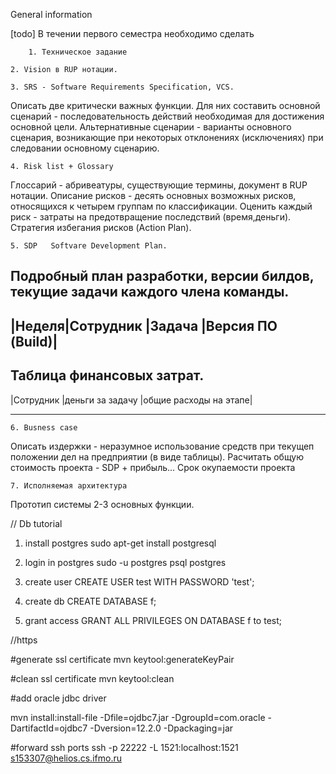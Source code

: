 General information

[todo] В течении первого семестра необходимо сделать

        1. Техническое задание 

	2. Vision в RUP нотации. 

	3. SRS - Software Requirements Specification, VCS. 

Описать две критически важных функции. Для них составить основной сценарий - последовательность действий необходимая для достижения основной цели. Альтернативные сценарии - варианты основного сценария, возникающие при некоторых отклонениях (исключениях) при следовании основному сценарию.

	4. Risk list + Glossary

Глоссарий - абривеатуры, существующие термины, документ в RUP нотации.
Описание рисков - десять основных возможных рисков, относящихся к четырем группам по классификации. Оценить каждый риск  - затраты  на предотвращение последствий (время,деньги). Стратегия избегания рисков (Action Plan).  

	5. SDP   Softvare Development Plan.

Подробный план разработки, версии билдов, текущие задачи каждого члена команды.
--------------------------------------------------------
|Неделя|Сотрудник         |Задача    |Версия ПО (Build)|
--------------------------------------------------------
Таблица финансовых затрат.
--------------------------------------------------------------
|Сотрудник         |деньги за задачу  |общие расходы на этапе|
-------------------------------------------------------- -----

	6. Busness case

Описать издержки - неразумное использование средств при текущеп положении дел на предприятии (в виде таблицы).
Расчитать общую стоимость проекта  - SDP + прибыль...
Срок окупаемости проекта

	7. Исполняемая архитектура

Прототип системы 2-3 основных функции.


// Db tutorial

1. install postgres
sudo apt-get install postgresql

2. login in postgres
sudo -u postgres psql postgres

3. create user
CREATE USER test WITH PASSWORD 'test';
4. create db
CREATE DATABASE f;
5. grant access
GRANT ALL PRIVILEGES ON DATABASE f to test;

//https

#generate ssl certificate
mvn keytool:generateKeyPair

#clean ssl certificate
mvn keytool:clean

#add oracle jdbc driver 

mvn install:install-file -Dfile=ojdbc7.jar -DgroupId=com.oracle -DartifactId=ojdbc7 -Dversion=12.2.0 -Dpackaging=jar

#forward ssh ports
ssh -p 22222 -L 1521:localhost:1521 s153307@helios.cs.ifmo.ru

